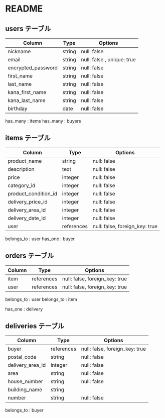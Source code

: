 
# README

## users テーブル

| Column             | Type   | Options     |
| ------------------ | ------ | ----------- |
| nickname           | string | null: false |
| email              | string | null: false , unique: true |
| encrypted_password | string | null: false |
| first_name         | string | null: false |
| last_name          | string | null: false |
| kana_first_name    | string | null: false |
| kana_last_name     | string | null: false |
| birthday           | date   | null: false |

has_many : items
has_many : buyers

## items テーブル

| Column               | Type       | Options                         |
| ------------         | ---------- | ------------------------------  |
| product_name         | string     | null: false                     |
| description          | text       | null: false                     |
| price                | integer    | null: false                     |
| category_id          | integer    | null: false                     |
| product_condition_id | integer    | null: false                     |
| delivery_price_id    | integer    | null: false                     |
| delivery_area_id     | integer    | null: false                     |
| delivery_date_id     | integer    | null: false                     |
| user                 | references | null: false, foreign_key: true  |

belongs_to : user
has_one : buyer




##  orders テーブル

| Column      | Type       | Options                             |
| ----------- | ---------- | ----------------------------------- |
| item        | references | null: false, foreign_key: true      |
| user        | references | null: false, foreign_key: true      |

belongs_to : user
belongs_to : item

has_one : delivery


## deliveries テーブル

| Column           | Type       | Options                             |
| -----------      | ---------- | ----------------------------------- |
| buyer            | references | null: false, foreign_key: true      |
| postal_code      | string     | null: false                         |
| delivery_area_id | integer    | null: false                         |
| area             | string     | null: false                         |
| house_number     | string     | null: false                         |
| building_name    | string     |                                     |
| number           | string     | null: false                         |

belongs_to : buyer